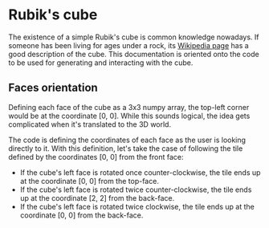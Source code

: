 # Rubik's cube

The existence of a simple Rubik's cube is common knowledge nowadays.
If someone has been living for ages under a rock, its [Wikipedia page](https://en.wikipedia.org/wiki/Rubik%27s_Cube) has a good description of the cube.
This documentation is oriented onto the code to be used for generating and interacting with the cube.

## Faces orientation

Defining each face of the cube as a 3x3 numpy array, the top-left corner would be at the coordinate [0, 0].
While this sounds logical, the idea gets complicated when it's translated to the 3D world.

The code is defining the coordinates of each face as the user is looking directly to it.
With this definition, let's take the case of following the tile defined by the coordinates [0, 0] from the front face:

- If the cube's left face is rotated once counter-clockwise, the tile ends up at the coordinate [0, 0] from the top-face.
- If the cube's left face is rotated twice counter-clockwise, the tile ends up at the coordinate [2, 2] from the back-face.
- If the cube's left face is rotated twice clockwise, the tile ends up at the coordinate [0, 0] from the back-face.

